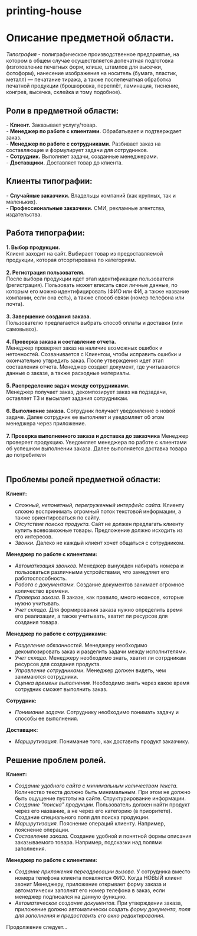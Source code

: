 # printing-house

<h1><b>Описание предметной области.</b></h1>

<i>Типография</i> - полиграфическое производственное предприятие, на котором в общем случае осуществляется допечатная подготовка (изготовление печатных форм, клише, штампов для высечки, фотоформ), нанесение изображения на носитель (бумага, пластик, металл) — печатание тиража, а также послепечатная обработка печатной продукции (брошюровка, переплёт, ламинация, тиснение, конгрев, высечка, склейка и тому подобное).

<h2>Роли в предметной области:</h2>
- <b>Клиент.</b> Заказывает услугу/товар.<br>
- <b>Менеджер по работе с клиентами.</b> Обрабатывает и подтверждает заказ.<br>
- <b>Менеджер по работе с сотрудниками.</b> Разбивает заказ на составляющие и формулирует задачи для сотрудников.<br>
- <b>Сотрудник.</b> Выполняет задачи, созданные менеджерами.<br>
- <b>Доставщики.</b> Доставляет товар до клиента.<br>

<h2>Клиенты типографии:</h2>
- <b>Случайные заказчики.</b> Владельцы компаний (как крупных, так и маленьких).<br>
- <b>Профессиональные заказчики.</b> СМИ, рекламные агентства, издательства.<br>

<h2>Работа типографии:</h2>

<b>1. Выбор продукции.</b><br>
Клиент заходит на сайт. Выбирает товар из предоставляемой продукции, которая отсортирована по категориям.<br><br>
<b>2. Регистрация пользователя.</b><br>
После выбора продукции идет этап идентификации пользователя (регистрация). Пользовать может вписать свои личные данные, по которым его можно идентифицировать (ФИО или ФИ, а также название компании, если она есть), а также способ связи (номер телефона или почта).<br><br>
<b>3. Завершение создания заказа.</b><br>
Пользователю предлагается выбрать способ оплаты и доставки (или самовывоз).<br><br>
<b>4. Проверка заказа и составление отчета.</b><br>
Менеджер проверяет заказ на наличие возможных ошибок и неточностей. Созванивается с Клиентом, чтобы исправить ошибки и окончательно утвредить заказ. После утверждения идет этап составления отчета. Менеджер создает документ, где учитываются данные о заказе, а также расходные материалы.<br><br>
<b>5. Распределение задач между сотрудниками.</b><br>
Менеджер получает заказ, декомпозирует заказ на подзадачи, оставляет ТЗ и высылает задания сотрудникам.<br><br>
<b>6. Выполнение заказа.</b>
Сотрудник получает уведомление о новой задаче. Далее сотрудник ее выполняет и уведомляет об этом менеджера через приложение.<br><br>
<b>7. Проверка выполненного заказа и доставка до заказчика</b>
Менеджер проверяет продукцию. Уведомляет менеджера по работе с клиентами об успешном выполнении заказа. Далее выполняется доставка товара до потребителя<br><br>

<h2>Проблемы ролей предметной области:</h2>

<b>Клиент:</b>
- <i>Сложный, непонятный, перегруженный интерфейс сайта.</i>
Клиенту сложно воспринимать огромный поток текстовой информации, а также ориентироваться по сайту.<br>
- <i>Отсутствие поиска продукта.</i>
Сайт не должен предлагать клиенту купить всевозможные товары. Предложение должно исходить из его интересов.<br>
- <i>Звонки.</i>
Далеко не каждый клиент хочет общаться с сотрудником.<br>

<b>Менеджер по работе с клиентами:</b><br>
- <i>Автоматизация звонков.</i>
Менеджер вынужден набирать номера и пользоваться различными устройствами, что замедляет его работоспособность.<br>
- <i>Работа с документами.</i>
Создание документов занимает огромное количество времени.<br>
- <i>Проверка заказа.</i>
В заказе, как правило, много нюансов, которые нужно учитывать.<br>
- <i>Учет склада.</i>
Для формирования заказа нужно определить время его реализации, а также учитывать, хватит ли ресурсов для создания товара.<br>

<b>Менеджер по работе с сотрудниками:</b>
- <i>Разделение обязанностей.</i>
Менеджеру необходимо декомпозировать заказ и разделить задачи между исполнителями.<br>
- <i>Учет склада.</i>
Менеджеру необходимо знать, хватит ли сотрдникам ресурсов для создания продукта.<br>
- <i>Управление сотрудниками.</i>
Менеджер должен видеть, чем занимаются сотрудники.<br>
- <i>Оценка времени выполнения.</i>
Необходимо знать через какое время сотрудник сможет выполнить заказ.<br>

<b>Сотрудник:</b><br>
- <i>Понимание задачи.</i>
Сотруднику необходимо понимать задачу и способы ее выполнения.<br>

<b>Доставщик:</b><br>
- <i>Маршрутизация.</i>
Понимание того, как доставить продукт заказчику.<br>

<h2>Решение проблем ролей.</h2>

<b>Клиент:</b><br>
- <i>Создание удобного сайта с минимальным количеством текста.</i>
Количество текста должно быть минимальным. При этом не должно быть ощущение пустоты на сайте.
Структурирование информации.<br>
- <i>Создание "поиска" продукции.</i>
Пользователь должен найти продукт через его название, а не через его категорию (в приоритете). Создание специального поля для поиска продукции.<br>
- <i>Маршрутизация.</i>
Пояснение операций клиенту. Например, пояснение операции.<br>
- <i>Составление заказа.</i>
Создание удобной и понятной формы описания заказываемого товара. Например, подсказки над полями заполнения.<br>

<b>Менеджер по работе с клиентами:</b><br>
- <i>Создание приложения переадресации вызова.</i>
У сотрудника вместо номера телефона клиента появляется ФИО. Когда НОВЫЙ клиент звонит Менеджеру, приложение открывает форму заказа и автоматически заполнят его номер телефона в заказ, если менеджер подписался на данную функцию.<br>
- <i>Автоматическое создание документов.</i>
При утверждении заказа, приложение должно автоматически создать <i>форму документа, поля для заполнения и предоставить его окно редактирования</i>.<br>

Продолжение следует...














